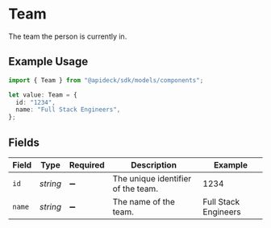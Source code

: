 # Team

The team the person is currently in.

## Example Usage

```typescript
import { Team } from "@apideck/sdk/models/components";

let value: Team = {
  id: "1234",
  name: "Full Stack Engineers",
};
```

## Fields

| Field                              | Type                               | Required                           | Description                        | Example                            |
| ---------------------------------- | ---------------------------------- | ---------------------------------- | ---------------------------------- | ---------------------------------- |
| `id`                               | *string*                           | :heavy_minus_sign:                 | The unique identifier of the team. | 1234                               |
| `name`                             | *string*                           | :heavy_minus_sign:                 | The name of the team.              | Full Stack Engineers               |